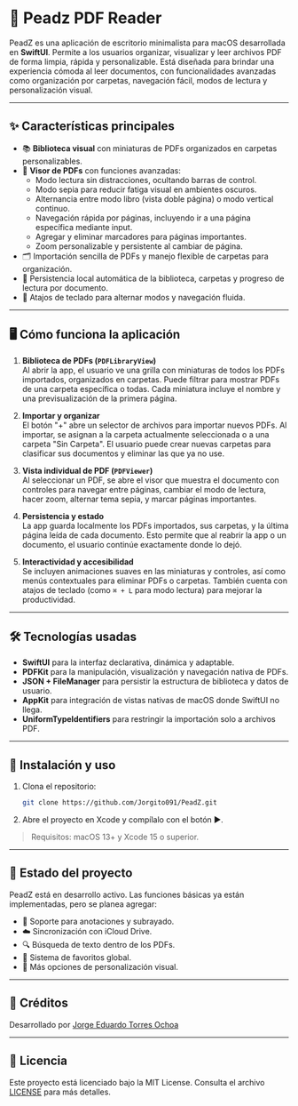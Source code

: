 # 📘 Peadz PDF Reader

PeadZ es una aplicación de escritorio minimalista para macOS desarrollada en **SwiftUI**. Permite a los usuarios organizar, visualizar y leer archivos PDF de forma limpia, rápida y personalizable. Está diseñada para brindar una experiencia cómoda al leer documentos, con funcionalidades avanzadas como organización por carpetas, navegación fácil, modos de lectura y personalización visual.

---

## ✨ Características principales

- 📚 **Biblioteca visual** con miniaturas de PDFs organizados en carpetas personalizables.
- 📄 **Visor de PDFs** con funciones avanzadas:
  - Modo lectura sin distracciones, ocultando barras de control.
  - Modo sepia para reducir fatiga visual en ambientes oscuros.
  - Alternancia entre modo libro (vista doble página) o modo vertical continuo.
  - Navegación rápida por páginas, incluyendo ir a una página específica mediante input.
  - Agregar y eliminar marcadores para páginas importantes.
  - Zoom personalizable y persistente al cambiar de página.
- 🗂 Importación sencilla de PDFs y manejo flexible de carpetas para organización.
- 💾 Persistencia local automática de la biblioteca, carpetas y progreso de lectura por documento.
- 🧭 Atajos de teclado para alternar modos y navegación fluida.

---

## 🖥 Cómo funciona la aplicación

1. **Biblioteca de PDFs (`PDFLibraryView`)**  
   Al abrir la app, el usuario ve una grilla con miniaturas de todos los PDFs importados, organizados en carpetas. Puede filtrar para mostrar PDFs de una carpeta específica o todas. Cada miniatura incluye el nombre y una previsualización de la primera página.

2. **Importar y organizar**  
   El botón "+" abre un selector de archivos para importar nuevos PDFs. Al importar, se asignan a la carpeta actualmente seleccionada o a una carpeta "Sin Carpeta". El usuario puede crear nuevas carpetas para clasificar sus documentos y eliminar las que ya no use.

3. **Vista individual de PDF (`PDFViewer`)**  
   Al seleccionar un PDF, se abre el visor que muestra el documento con controles para navegar entre páginas, cambiar el modo de lectura, hacer zoom, alternar tema sepia, y marcar páginas importantes.

4. **Persistencia y estado**  
   La app guarda localmente los PDFs importados, sus carpetas, y la última página leída de cada documento. Esto permite que al reabrir la app o un documento, el usuario continúe exactamente donde lo dejó.

5. **Interactividad y accesibilidad**  
   Se incluyen animaciones suaves en las miniaturas y controles, así como menús contextuales para eliminar PDFs o carpetas. También cuenta con atajos de teclado (como `⌘ + L` para modo lectura) para mejorar la productividad.

---

## 🛠 Tecnologías usadas

- **SwiftUI** para la interfaz declarativa, dinámica y adaptable.
- **PDFKit** para la manipulación, visualización y navegación nativa de PDFs.
- **JSON + FileManager** para persistir la estructura de biblioteca y datos de usuario.
- **AppKit** para integración de vistas nativas de macOS donde SwiftUI no llega.
- **UniformTypeIdentifiers** para restringir la importación solo a archivos PDF.

---

## 🚀 Instalación y uso

1. Clona el repositorio:

   ```bash
   git clone https://github.com/Jorgito091/PeadZ.git
   ```

2. Abre el proyecto en Xcode y compílalo con el botón ▶️.

> Requisitos: macOS 13+ y Xcode 15 o superior.

---

## 📌 Estado del proyecto

PeadZ está en desarrollo activo. Las funciones básicas ya están implementadas, pero se planea agregar:

- 📝 Soporte para anotaciones y subrayado.
- ☁️ Sincronización con iCloud Drive.
- 🔍 Búsqueda de texto dentro de los PDFs.
- 🎯 Sistema de favoritos global.
- 🎨 Más opciones de personalización visual.

---

## 🙌 Créditos

Desarrollado por [Jorge Eduardo Torres Ochoa](https://github.com/Jorgito091)

---

## 📄 Licencia

Este proyecto está licenciado bajo la MIT License. Consulta el archivo [LICENSE](LICENSE) para más detalles.
